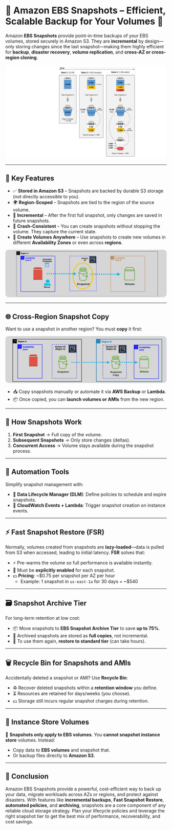 # 📸 Amazon EBS Snapshots – Efficient, Scalable Backup for Your Volumes 💾

Amazon **EBS Snapshots** provide point-in-time backups of your EBS volumes, stored securely in Amazon S3. They are **incremental** by design—only storing changes since the last snapshot—making them highly efficient for **backup**, **disaster recovery**, **volume replication**, and **cross-AZ or cross-region cloning**.

<div style="text-align: center;">
    <img src="images/ebs-snapshot.png" alt="EBS Snapshot Incremental Diagram" style="border-radius: 10px;">
</div>

---

## 🔑 Key Features

- ✅ **Stored in Amazon S3** – Snapshots are backed by durable S3 storage (not directly accessible to you).
- 🌍 **Region-Scoped** – Snapshots are tied to the region of the source volume.
- 🔁 **Incremental** – After the first full snapshot, only changes are saved in future snapshots.
- 🧪 **Crash-Consistent** – You can create snapshots without stopping the volume. They capture the current state.
- 🚀 **Create Volumes Anywhere** – Use snapshots to create new volumes in different **Availability Zones** or even across **regions**.

<div style="text-align: center;">
    <img src="images/ebs-snapshot-for-diff-az.png" alt="Create Volume in Another AZ" style="border-radius: 10px;">
</div>

---

## 🌐 Cross-Region Snapshot Copy

Want to use a snapshot in another region? You must **copy** it first:

<div style="text-align: center;">
    <img src="images/ebs-snapshot-for-diff-region.png" alt="Snapshot Cross-Region Copy" style="border-radius: 10px;">
</div>

- 📤 Copy snapshots manually or automate it via **AWS Backup** or **Lambda**.
- 📦 Once copied, you can **launch volumes or AMIs** from the new region.

---

## 🧩 How Snapshots Work

1. **First Snapshot** → Full copy of the volume.
2. **Subsequent Snapshots** → Only store changes (deltas).
3. **Concurrent Access** → Volume stays available during the snapshot process.

---

## 🔁 Automation Tools

Simplify snapshot management with:

- 📆 **Data Lifecycle Manager (DLM)**: Define policies to schedule and expire snapshots.
- 📡 **CloudWatch Events + Lambda**: Trigger snapshot creation on instance events.

---

## ⚡ Fast Snapshot Restore (FSR)

Normally, volumes created from snapshots are **lazy-loaded**—data is pulled from S3 when accessed, leading to initial latency. **FSR** solves that:

- ⚡ Pre-warms the volume so full performance is available instantly.
- 🔧 Must be **explicitly enabled** for each snapshot.
- 💵 **Pricing**: ~\$0.75 per snapshot per AZ per hour
  - Example: 1 snapshot in `us-east-1a` for 30 days = ~\$540

---

## 🗃️ Snapshot Archive Tier

For long-term retention at low cost:

- 📦 Move snapshots to **EBS Snapshot Archive Tier** to save **up to 75%**.
- 🛑 Archived snapshots are stored as **full copies**, not incremental.
- 🔄 To use them again, **restore to standard tier** (can take hours).

---

## 🗑️ Recycle Bin for Snapshots and AMIs

Accidentally deleted a snapshot or AMI? Use **Recycle Bin**:

- ♻️ Recover deleted snapshots within a **retention window** you define.
- ⏳ Resources are retained for days/weeks (you choose).
- 💵 Storage still incurs regular snapshot charges during retention.

---

## 🚫 Instance Store Volumes

📌 **Snapshots only apply to EBS volumes**. You **cannot snapshot instance store** volumes. Instead:

- Copy data to **EBS volumes** and snapshot that.
- Or backup files directly to **Amazon S3**.

---

## 🏁 Conclusion

Amazon EBS Snapshots provide a powerful, cost-efficient way to back up your data, migrate workloads across AZs or regions, and protect against disasters. With features like **incremental backups**, **Fast Snapshot Restore**, **automated policies**, and **archiving**, snapshots are a core component of any reliable cloud storage strategy. Plan your lifecycle policies and leverage the right snapshot tier to get the best mix of performance, recoverability, and cost savings.
